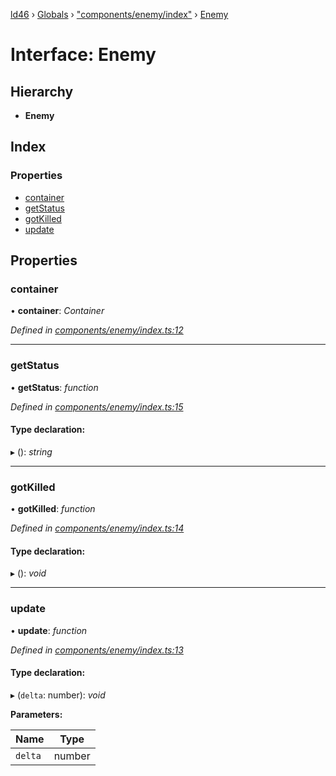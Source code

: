 [ld46](../README.md) › [Globals](../globals.md) › ["components/enemy/index"](../modules/_components_enemy_index_.md) › [Enemy](_components_enemy_index_.enemy.md)

# Interface: Enemy

## Hierarchy

* **Enemy**

## Index

### Properties

* [container](_components_enemy_index_.enemy.md#container)
* [getStatus](_components_enemy_index_.enemy.md#getstatus)
* [gotKilled](_components_enemy_index_.enemy.md#gotkilled)
* [update](_components_enemy_index_.enemy.md#update)

## Properties

###  container

• **container**: *Container*

*Defined in [components/enemy/index.ts:12](https://github.com/jrod-disco/ld46-keepalive/blob/5db6013/src/components/enemy/index.ts#L12)*

___

###  getStatus

• **getStatus**: *function*

*Defined in [components/enemy/index.ts:15](https://github.com/jrod-disco/ld46-keepalive/blob/5db6013/src/components/enemy/index.ts#L15)*

#### Type declaration:

▸ (): *string*

___

###  gotKilled

• **gotKilled**: *function*

*Defined in [components/enemy/index.ts:14](https://github.com/jrod-disco/ld46-keepalive/blob/5db6013/src/components/enemy/index.ts#L14)*

#### Type declaration:

▸ (): *void*

___

###  update

• **update**: *function*

*Defined in [components/enemy/index.ts:13](https://github.com/jrod-disco/ld46-keepalive/blob/5db6013/src/components/enemy/index.ts#L13)*

#### Type declaration:

▸ (`delta`: number): *void*

**Parameters:**

Name | Type |
------ | ------ |
`delta` | number |
